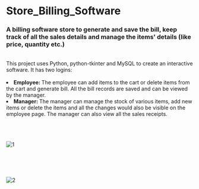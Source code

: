 # Store_Billing_Software
### A billing software store to generate and save the bill, keep track of all the sales details and manage the items' details (like price, quantity etc.)

<br>
This project uses Python, python-tkinter and MySQL to create an interactive software. It has two logins:<br> <br> 
<li> <b>Employee: </b>The employee can add items to the cart or delete items from the cart and generate bill. All the bill records are saved and can be viewed by the manager.</li>
<li> <b>Manager: </b>The manager can manage the stock of various items, add new items or delete the items and all the changes would also be visible on the employee page. The manager can also view all the sales receipts. </li>
<br> <br> <br>

![1](https://github.com/Arushi-Kapkoti/Store_Billing_Software/assets/114429172/151a4e30-8955-4ed0-a67b-33af5112a047)

<br> <br> <br> 

![2](https://github.com/Arushi-Kapkoti/Store_Billing_Software/assets/114429172/a8c7ad6a-a14d-4962-8446-a10c4d841a34)

<br> <br> <br> 
